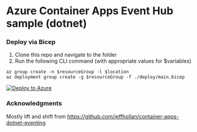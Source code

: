 # Azure Container Apps Event Hub sample (dotnet)


### Deploy via Bicep


1. Clone this repo and navigate to the folder
2. Run the following CLI command (with appropriate values for $variables)
  ```cli
  az group create -n $resourceGroup -l $location
  az deployment group create -g $resourceGroup -f ./deploy/main.bicep 
  ```
  
  [![Deploy to Azure](https://aka.ms/deploytoazurebutton)](https://portal.azure.com/#create/Microsoft.Template/uri/https%3A%2F%2Fraw.githubusercontent.com%2Fveyalla%2Feh-sample%2Ffix-registry-password%2Fdeploy%2Fmain.json)

### Acknowledgments
Mostly lift and shift from https://github.com/jeffhollan/container-apps-dotnet-eventing
